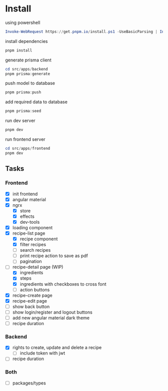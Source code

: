 # Install

using powershell

```powershell
Invoke-WebRequest https://get.pnpm.io/install.ps1 -UseBasicParsing | Invoke-Expression
```

install dependencies

```powershell
pnpm install
```

generate prisma client

```powershell
cd src/apps/backend
pnpm prisma:generate
```

push model to database

```powershell
pnpm prisma:push
```

add required data to database

```powershell
pnpm prisma:seed
```

run dev server

```powershell
pnpm dev
```

run frontend server

```powershell
cd src/apps/frontend
pnpm dev
```

## Tasks

### Frontend

- [x] init frontend
- [x] angular material
- [x] ngrx
  - [x] store
  - [x] effects
  - [x] dev-tools
- [x] loading component
- [x] recipe-list page
  - [x] recipe component
  - [x] filter recipes
  - [ ] search recipes
  - [ ] print recipe action to save as pdf
  - [ ] pagination
- [ ] recipe-detail page (WIP)
  - [x] ingredients
  - [x] steps
  - [x] ingredients with checkboxes to cross font
  - [ ] action buttons
- [x] recipe-create page
- [x] recipe-edit page
- [ ] show back button
- [ ] show login/register and logout buttons
- [ ] add new angular material dark theme
- [ ] recipe duration

### Backend

- [x] rights to create, update and delete a recipe
  - [ ] include token with jwt
- [ ] recipe duration

### Both

- [ ] packages/types
